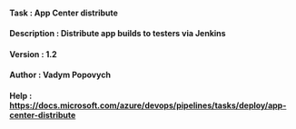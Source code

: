 #### Task         : App Center distribute
#### Description  : Distribute app builds to testers via Jenkins
#### Version      : 1.2
#### Author       : Vadym Popovych
#### Help         : https://docs.microsoft.com/azure/devops/pipelines/tasks/deploy/app-center-distribute
